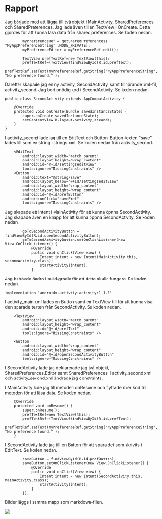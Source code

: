 
# Rapport

Jag började med att lägga till två objekt i MainActivity, SharedPreferences och SharedPreferences.
Jag lade även till en TextView i OnCreate. Detta gjordes för att kunna läsa data från shared 
preferences. Se koden nedan.
```
        myPreferenceRef = getSharedPreferences( "MyAppPreferenceString" ,MODE_PRIVATE);
        myPreferenceEditor = myPreferenceRef.edit();

        TextView prefTextRef=new TextView(this);
        prefTextRef=(TextView)findViewById(R.id.prefText);
        prefTextRef.setText(myPreferenceRef.getString("MyAppPreferenceString", "No preference found."));
```
Därefter skapade jag en ny activity, SecondActivity, samt tillhörande xml-fil, activity_second. Jag
bort onödig kod i SecondActivity. Se koden nedan.
```
public class SecondActivity extends AppCompatActivity {

    @Override
    protected void onCreate(Bundle savedInstanceState) {
        super.onCreate(savedInstanceState);
        setContentView(R.layout.activity_second);
    }
}
```
I activity_second lade jag till en EditText och Button. Button-texten "save" lades till 
som en string i strings.xml. Se koden nedan från activity_second.
```
    <EditText
        android:layout_width="match_parent"
        android:layout_height="wrap_content"
        android:id="@+id/settingseditview"
        tools:ignore="MissingConstraints" />
    <Button
        android:text="@string/save"
        android:layout_below="@+id/settingseditview"
        android:layout_width="wrap_content"
        android:layout_height="wrap_content"
        android:id="@+id/prefButton"
        android:onClick="savePref"
        tools:ignore="MissingConstraints" />
```
Jag skapade ett intent i MainActivity för att kunna öpnna SecondActivity. Jag skapade även en knapp
för att kunna öppna SecondActivity. Se koden nedan.
```
        goToSecondActivityButton = findViewById(R.id.openSecondActivityButton);
        goToSecondActivityButton.setOnClickListener(new View.OnClickListener() {
            @Override
            public void onClick(View view) {
                Intent intent = new Intent(MainActivity.this, SecondActivity.class);
                startActivity(intent);
            }
```
Jag behövde ändra i build.gradle för att detta skulle fungera. Se koden nedan.
```
implementation 'androidx.activity:activity:1.1.0'
```
I activity_main.xml lades en Button samt en TextView till för att kunna visa den sparade texten från
SecondActivity. Se koden nedan.
```
    <TextView
        android:layout_width="match_parent"
        android:layout_height="wrap_content"
        android:id="@+id/prefText"
        tools:ignore="MissingConstraints" />

    <Button
        android:layout_width="wrap_content"
        android:layout_height="wrap_content"
        android:id="@+id/openSecondActivityButton"
        tools:ignore="MissingConstraints" />
```

I SecondActivity lade jag deklarerade jag två objekt, SharedPreferences.Editor samt SharedPreferences.
I activity_second.xml och activity_second.xml ändrade jag constraints. 

I MainActivity lade jag till metoden onResume och flyttade över kod till metoden för att läsa data.
Se koden nedan.
```
    @Override
    protected void onResume() {
        super.onResume();
        prefTextRef=new TextView(this);
        prefTextRef=(TextView)findViewById(R.id.prefText);
        prefTextRef.setText(myPreferenceRef.getString("MyAppPreferenceString", "No preference found."));
    }
```
I SecondActivity lade jag till en Button för att spara det som skrivits i EditText. Se koden nedan.
```
        saveButton = findViewById(R.id.prefButton);
        saveButton.setOnClickListener(new View.OnClickListener() {
            @Override
            public void onClick(View view) {
                Intent intent = new Intent(SecondActivity.this, MainActivity.class);
                startActivity(intent);
            }
        });
```
Bilder läggs i samma mapp som markdown-filen.

![](android.png)
